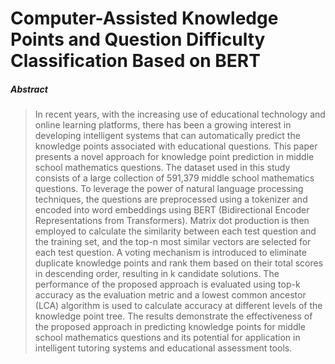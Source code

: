 # Computer-Assisted Knowledge Points and Question Difficulty Classification Based on BERT

##### Abstract

>In recent years, with the increasing use of educational technology and online learning platforms, there has been a growing interest in developing intelligent systems that can automatically predict the knowledge points associated with educational questions. This paper presents a novel approach for knowledge point prediction in middle school mathematics questions. The dataset used in this study consists of a large collection of 591,379 middle school mathematics questions. To leverage the power of natural language processing techniques, the questions are preprocessed using a tokenizer and encoded into word embeddings using BERT (Bidirectional Encoder Representations from Transformers). Matrix dot production is then employed to calculate the similarity between each test question and the training set, and the top-n most similar vectors are selected for each test question. A voting mechanism is introduced to eliminate duplicate knowledge points and rank them based on their total scores in descending order, resulting in k candidate solutions. The performance of the proposed approach is evaluated using top-k accuracy as the evaluation metric and a lowest common ancestor (LCA) algorithm is used to calculate accuracy at different levels of the knowledge point tree. The results demonstrate the effectiveness of the proposed approach in predicting knowledge points for middle school mathematics questions and its potential for application in intelligent tutoring systems and educational assessment tools.
